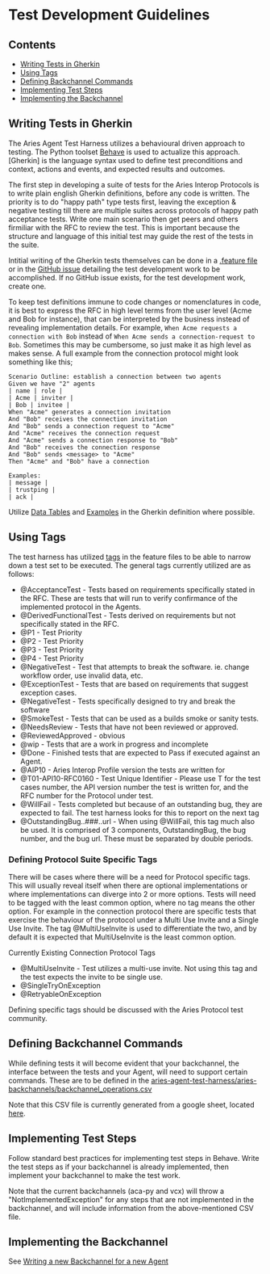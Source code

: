# Test Development Guidelines<!-- omit in toc -->

## Contents<!-- omit in toc -->

- [Writing Tests in Gherkin](#writing-tests-in-gherkin)
- [Using Tags](#using-tags)
- [Defining Backchannel Commands](#defining-backchannel-commands)
- [Implementing Test Steps](#implementing-test-steps)
- [Implementing the Backchannel](#implementing-the-backchannel)

## Writing Tests in Gherkin

The Aries Agent Test Harness utilizes a behavioural driven approach to testing. The Python toolset [Behave](https://behave.readthedocs.io/en/latest/index.html) is used to actualize this approach. [Gherkin] is the language syntax used to define test preconditions and context, actions and events, and expected results and outcomes. 

The first step in developing a suite of tests for the Aries Interop Protocols is to write plain english Gherkin definitions, before any code is written. The priority is to do "happy path" type tests first, leaving the exception & negative testing till there are multiple suites across protocols of happy path acceptance tests. Write one main scenario then get peers and others firmiliar with the RFC to review the test. This is important because the structure and language of this initial test may guide the rest of the tests in the suite. 

Intitial writing of the Gherkin tests themselves can be done in a [.feature file](https://behave.readthedocs.io/en/latest/tutorial.html?highlight=feature%20file#features) or in the [GitHub issue](https://github.com/bcgov/aries-agent-test-harness/issues) detailing the test development work to be accomplished. If no GitHub issue exists, for the test development work, create one. 

To keep test definitions immune to code changes or nomenclatures in code, it is best to express the RFC in high level terms from the user level (Acme and Bob for instance), that can be interpreted by the business instead of revealing implementation details. For example, `When Acme requests a connection with Bob` instead of `When Acme sends a connection-request to Bob`.  Sometimes this may be cumbersome, so just make it as high level as makes sense.  A full example from the connection protocol might look something like this;
```
Scenario Outline: establish a connection between two agents
Given we have "2" agents
| name | role |
| Acme | inviter |
| Bob | invitee |
When "Acme" generates a connection invitation
And "Bob" receives the connection invitation
And "Bob" sends a connection request to "Acme"
And "Acme" receives the connection request
And "Acme" sends a connection response to "Bob"
And "Bob" receives the connection response
And "Bob" sends <message> to "Acme"
Then "Acme" and "Bob" have a connection

Examples:
| message |
| trustping |
| ack |
```

Utilize [Data Tables](https://www.baeldung.com/cucumber-data-tables) and [Examples](https://behave.readthedocs.io/en/latest/gherkin.html#scenario-outlines) in the Gherkin definition where possible. 

## Using Tags

The test harness has utilized [tags](https://behave.readthedocs.io/en/latest/tutorial.html?highlight=tags#controlling-things-with-tags) in the feature files to be able to narrow down a test set to be executed. The general tags currently utilized are as follows:

- @AcceptanceTest - Tests based on requirements specifically stated in the RFC. These are tests that will run to verify confirmance of the implemented protocol in the Agents.
- @DerivedFunctionalTest - Tests derived on requirements but not specifically stated in the RFC.
- @P1 - Test Priority
- @P2 - Test Priority
- @P3 - Test Priority
- @P4 - Test Priority
- @NegativeTest - Test that attempts to break the software. ie. change workflow order, use invalid data, etc.
- @ExceptionTest - Tests that are based on requirements that suggest exception cases.
- @NegativeTest - Tests specifically designed to try and break the software
- @SmokeTest - Tests that can be used as a builds smoke or sanity tests.
- @NeedsReview - Tests that have not been reviewed or approved.
- @ReviewedApproved - obvious
- @wip - Tests that are a work in progress and incomplete
- @Done - Finished tests that are expected to Pass if executed against an Agent.
- @AIP10 - Aries Interop Profile version the tests are written for
- @T01-API10-RFC0160 - Test Unique Identifier - Please use T for the test cases number, the API version number the test is written for, and the RFC number for the Protocol under test. 
- @WillFail - Tests completed but because of an outstanding bug, they are expected to fail. The test harness looks for this to report on the next tag  
- @OutstandingBug..###..url - When using @WillFail, this tag much also be used. It is comprised of 3 components, OutstandingBug, the bug number, and the bug url. These must be separated by double periods.

### Defining Protocol Suite Specific Tags
There will be cases where there will be a need for Protocol specific tags. This will usually reveal itself when there are optional implementations or where implementations can diverge into 2 or more options. Tests will need to be tagged with the least common option, where no tag means the other option. For example in the connection protocol there are specific tests that exercise the behaviour of the protocol under a Multi Use Invite and a Single Use Invite. The tag @MultiUseInvite is used to differentiate the two, and by default it is expected that MultiUseInvite is the least common option.

Currently Existing Connection Protocol Tags
- @MultiUseInvite - Test utilizes a multi-use invite. Not using this tag and the test expects the invite to be single use.
- @SingleTryOnException
- @RetryableOnException

Defining specific tags should be discussed with the Aries Protocol test community. 

## Defining Backchannel Commands

While defining tests it will become evident that your backchannel, the interface between the tests and your Agent, will need to support certain commands. These are to be defined in the [aries-agent-test-harness/aries-backchannels/backchannel_operations.csv](https://github.com/bcgov/aries-agent-test-harness/blob/master/aries-backchannels/backchannel_operations.csv)

Note that this CSV file is currently generated from a google sheet, located [here](https://bit.ly/AriesTestHarnessScenarios).

## Implementing Test Steps

Follow standard best practices for implementing test steps in Behave. Write the test steps as if your backchannel is already implemented, then implement your backchannel to make the test work. 

Note that the current backchannels (aca-py and vcx) will throw a "NotImplementedException" for any steps that are not implemented in the backchannel, and will include information from the above-mentioned CSV file.

## Implementing the Backchannel

See [Writing a new Backchannel for a new Agent](https://github.com/bcgov/aries-agent-test-harness#writing-a-new-backchannel-for-a-new-agent)


